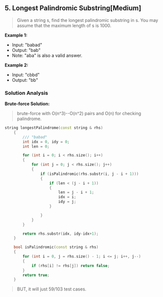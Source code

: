 ## 5. Longest Palindromic Substring[Medium]

>Given a string s, find the longest palindromic substring in s. You may assume that the maximum length of s is 1000.

**Example 1:**

- Input: "babad"
- Output: "bab"
- Note: "aba" is also a valid answer.

**Example 2:**

- Input: "cbbd"
- Output: "bb"

### Solution Analysis

**Brute-force Solution:**
> brute-force with O(n^3)--O(n^2) pairs and O(n) for checking palindrome.

```c++
string longestPalindrome(const string & rhs)
    {
        /// "babad"
        int idx = 0, idy = 0;
        int len = 0;

        for (int i = 0; i < rhs.size(); i++)
        {
            for (int j = 0; j < rhs.size(); j++)
            {
                if (isPalindromic(rhs.substr(i, j - i + 1)))
                {
                    if (len < (j - i + 1))
                    {
                        len = j - i + 1;
                        idx = i;
                        idy = j;
                    }

                }
            }
        }

        return rhs.substr(idx, idy-idx+1);
    }

    bool isPalindromic(const string & rhs)
    {
        for (int i = 0, j = rhs.size() - 1; i <= j; i++, j--)
        {
            if (rhs[i] != rhs[j]) return false;
        }
        return true;
    }
```
> BUT, it will just 59/103 test cases.

